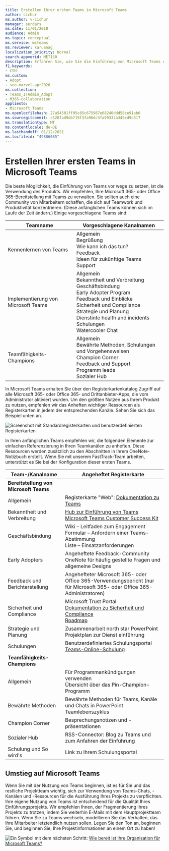 ```yaml
---
title: Erstellen Ihrer ersten Teams in Microsoft Teams
author: cichur
ms.author: v-cichur
manager: serdars
ms.date: 11/01/2018
audience: Admin
ms.topic: conceptual
ms.service: msteams
ms.reviewer: karuanag
localization_priority: Normal
search.appverid: MET150
description: Erfahren Sie, wie Sie die Einführung von Microsoft Teams durch die Verwaltung Ihrer Microsoft 365- oder Office 365-Bereitstellung mit Teams vordrangen. Außerdem erfahren Sie, wie Sie wichtige Ressourcen in den entsprechenden Kanälen als Registerkarten anheften.
f1.keywords:
- CSH
ms.custom:
- Adopt
- seo-marvel-apr2020
ms.collection:
- Teams_ITAdmin_Adopt
- M365-collaboration
appliesto:
- Microsoft Teams
ms.openlocfilehash: 27a54501ff05c85c675987e68240ddd58ce91ab6
ms.sourcegitcommit: c528fad9db719f3fa96dc3fa99332a349cd9d317
ms.translationtype: MT
ms.contentlocale: de-DE
ms.lasthandoff: 01/12/2021
ms.locfileid: "49806085"
---
```

# <a name="create-your-first-teams-in-microsoft-teams"></a>Erstellen Ihrer ersten Teams in Microsoft Teams

Die beste Möglichkeit, die Einführung von Teams vor wege zu setzen, ist die Verwendung des Produkts. Wir empfehlen, Ihre Microsoft 365- oder Office 365-Bereitstellung mit Teams zu verwalten. Sie sollten auch eine Community von Mitarbeitern schaffen, die sich auf Teamwork und Produktivität konzentrieren. (Diese anfänglichen Teams können sich im Laufe der Zeit ändern.) Einige vorgeschlagene Teams sind:

| Teamname | Vorgeschlagene Kanalnamen |
| --------- | ---------------------- |
| Kennenlernen von Teams | Allgemein</br> Begrüßung</br> Wie kann ich das tun?</br>Feedback </br> Ideen für zukünftige Teams </br> Support |
| Implementierung von Microsoft Teams | Allgemein <br/> Bekanntheit und Verbreitung <br/> Geschäftsbindung <br/> Early Adopter Program <br/> Feedback und Einblicke <br/> Sicherheit und Compliance <br/> Strategie und Planung <br/> Dienstinte health and incidents <br/> Schulungen <br/> Watercooler Chat |
| Teamfähigkeits-Champions | Allgemein <br/> Bewährte Methoden, Schulungen und Vorgehensweisen <br/> Champion Corner <br/> Feedback und Support <br/> Programm leads <br/> Sozialer Hub |

In Microsoft Teams [](https://docs.microsoft.com/microsoftteams/platform/concepts/tabs/tabs-overview) erhalten Sie über den Registerkartenkatalog Zugriff auf alle Microsoft 365- oder Office 365- und Drittanbieter-Apps, die vom Administrator aktiviert wurden. Um den größten Nutzen aus Ihrem Produkt zu nutzen, empfehlen wir das Anheften wichtiger Ressourcen als Registerkarten in jedem der entsprechenden Kanäle. Sehen Sie sich das Beispiel unten an.

![Screenshot mit Standardregisterkarten und benutzerdefinierten Registerkarten](media/teams-adoption-tab-example.png)

In Ihren anfänglichen Teams empfehlen wir, die folgenden Elemente zur einfachen Referenzierung in Ihren Teamkanälen zu anheften. Diese Ressourcen werden zusätzlich zu den Abschnitten in Ihrem OneNote-Notizbuch erstellt. Wenn Sie mit unserem FastTrack-Team arbeiten, unterstützt es Sie bei der Konfiguration dieser ersten Teams. 

|Team-/Kanalname | Angeheftet Registerkarte |
|----------------- | ---------- |
| **Bereitstellung von Microsoft Teams** ||
| Allgemein | Registerkarte "Web": [Dokumentation zu Teams](https://aka.ms/SuccessWithTeams) |
| Bekanntheit und Verbreitung | [Hub zur Einführung von Teams](https://aka.ms/DriveTeamsAdoption)<br/>[Microsoft Teams Customer Success Kit](https://aka.ms/TeamsCustomerSuccess)|
| Geschäftsbindung | Wiki – Leitfaden zum Engagement<br/>Formular – Anfordern einer Teams-Abstimmung<br/>Liste – Einsatzanforderungen |
|Early Adopters | Angeheftete Feedback-Community <br/> OneNote für häufig gestellte Fragen und allgemeine Designs |
| Feedback und Berichterstellung | Angehefteter Microsoft 365- oder Office 365-Verwendungsbericht (nur für Microsoft 365- oder Office 365-Administratoren) |
| Sicherheit und Compliance | Microsoft Trust Portal <br/> [Dokumentation zu Sicherheit und Compliance](https://docs.microsoft.com/office365/securitycompliance/index)<br/> [Roadmap](https://docs.microsoft.com/office365/securitycompliance/security-roadmap) |
| Strategie und Planung | Zusammenarbeit north star PowerPoint <br/> Projektplan zur Dienst einführung |
| Schulungen | Benutzerdefiniertes Schulungsportal <br/> [Teams-Online-Schulung](https://aka.ms/TeamsTraining) |
| **Teamfähigkeits-Champions**|  |
| Allgemein | Für Programmankündigungen verwenden <br/> Übersicht über das Pin-Champion-Programm |
| Bewährte Methoden | Bewährte Methoden für Teams, Kanäle und Chats in PowerPoint <br/> Teamlebenszyklus |
| Champion Corner | Besprechungsnotizen und -präsentationen |
| Sozialer Hub | RSS-Connector: Blog zu Teams und zum Anfahren der Einführung |
| Schulung und So wird's | Link zu Ihrem Schulungsportal |

## <a name="making-the-switch-to-microsoft-teams"></a>Umstieg auf Microsoft Teams

Wenn Sie mit der Nutzung von Teams beginnen, ist es für Sie und das restliche Projektteam wichtig, sich zur Verwendung von Teams-Chats, -Kanälen und -Ressourcen für die Ausführung Ihres Projekts zu verpflichten. Ihre eigene Nutzung von Teams ist entscheidend für die Qualität Ihres Einführungsprojekts. Wir empfehlen Ihnen, der Fragmentierung Ihres Projekts zu trotzen, indem Sie weiterhin E-Mails mit dem Hauptprojektteam führen. Wenn Sie zu Teams wechseln, modellieren Sie das Verhalten, das Ihre Mitarbeiter letztendlich nutzen sollen. Legen Sie den Ton an, beginnen Sie, und beginnen Sie, Ihre Projektinformationen an einem Ort zu haben!  

![Ein Symbol mit dem nächsten ](media/teams-adoption-next-icon.png) Schritt: [Wie bereit ist Ihre Organisation für Microsoft Teams?](teams-adoption-assess-readiness.md)
